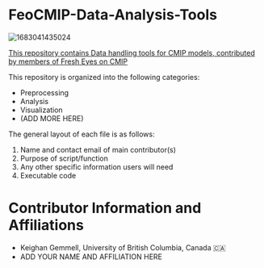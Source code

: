 # FeoCMIP-Data-Analysis-Tools
![1683041435024](https://github.com/KeighanG/FEoCMIP-Data-Analysis-Tools/assets/134096991/ad0ee6f8-2820-48ab-b4a4-18ac62516963)


<u>This repository contains Data handling tools for CMIP models, contributed by members of Fresh Eyes on CMIP</u>

This repository is organized into the following categories:
- Preprocessing
- Analysis
- Visualization
- (ADD MORE HERE)

The general layout of each file is as follows: 
1. Name and contact email of main contributor(s)
2. Purpose of script/function
3. Any other specific information users will need
4. Executable code


# Contributor Information and Affiliations
- Keighan Gemmell, University of British Columbia, Canada  🇨🇦
- ADD YOUR NAME AND AFFILIATION HERE 
